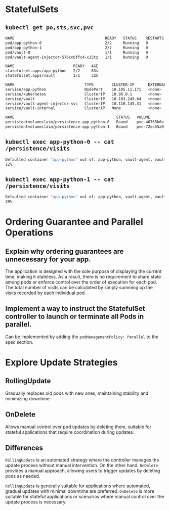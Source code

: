 # StatefulSets

## `kubectl get po,sts,svc,pvc`

```bash
NAME                                        READY   STATUS    RESTARTS   AGE
pod/app-python-0                            2/2     Running   0          63s
pod/app-python-1                            2/2     Running   0          51s
pod/vault-0                                 1/1     Running   0          32m
pod/vault-agent-injector-576cc6ffc4-c25tz   1/1     Running   0          32m

NAME                          READY   AGE
statefulset.apps/app-python   2/2     63s
statefulset.apps/vault        1/1     32m

NAME                               TYPE        CLUSTER-IP      EXTERNAL-IP   PORT(S)             AGE
service/app-python                 NodePort    10.105.11.171   <none>        8080:30506/TCP      63s
service/kubernetes                 ClusterIP   10.96.0.1       <none>        443/TCP             50m
service/vault                      ClusterIP   10.103.249.64   <none>        8200/TCP,8201/TCP   32m
service/vault-agent-injector-svc   ClusterIP   10.110.145.31   <none>        443/TCP             32m
service/vault-internal             ClusterIP   None            <none>        8200/TCP,8201/TCP   32m

NAME                                             STATUS   VOLUME                                     CAPACITY   ACCESS MODES   STORAGECLASS   AGE
persistentvolumeclaim/persistence-app-python-0   Bound    pvc-46765b0e-5239-46ba-85a5-85a58be1ed8f   10Mi       RWO            standard       63s
persistentvolumeclaim/persistence-app-python-1   Bound    pvc-72ec55a9-a738-4d05-a0d5-15510b7b1b1d   10Mi       RWO            standard       51s
```

## `kubectl exec app-python-0 -- cat /persistence/visits`

```bash
Defaulted container "app-python" out of: app-python, vault-agent, vault-agent-init (init)
12%
```

## `kubectl exec app-python-1 -- cat /persistence/visits`

```bash
Defaulted container "app-python" out of: app-python, vault-agent, vault-agent-init (init)
39%
```

# Ordering Guarantee and Parallel Operations

## Explain why ordering guarantees are unnecessary for your app.

The application is designed with the sole purpose of displaying the current time, making it stateless. As a result, there is no requirement to share state among pods or enforce control over the order of execution for each pod. The total number of visits can be calculated by simply summing up the visits recorded by each individual pod.

## Implement a way to instruct the StatefulSet controller to launch or terminate all Pods in parallel.

Can be implemented by adding the `podManagementPolicy: Parallel` to the spec section.

# Explore Update Strategies

## RollingUpdate

Gradually replaces old pods with new ones, maintaining stability and minimizing downtime.

## OnDelete

Allows manual control over pod updates by deleting them, suitable for stateful applications that require coordination during updates.

## Differences

`RollingUpdate` is an automated strategy where the controller manages the update process without manual intervention. On the other hand, `OnDelete` provides a manual approach, allowing users to trigger updates by deleting pods as needed.

`RollingUpdate` is generally suitable for applications where automated, gradual updates with minimal downtime are preferred. `OnDelete` is more suitable for stateful applications or scenarios where manual control over the update process is necessary.
